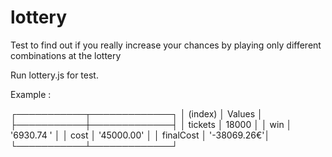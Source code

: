 # lottery
Test to find out if you really increase your chances by playing only different combinations at the lottery

Run lottery.js for test.

Example : 

┌───────────┬─────────────┐
│  (index)  │   Values    │
├───────────┼─────────────┤
│  tickets  │    18000    │
│    win    │ '6930.74 '  │
│   cost    │ '45000.00'  │
│ finalCost │ '-38069.26€'│
└───────────┴─────────────┘

